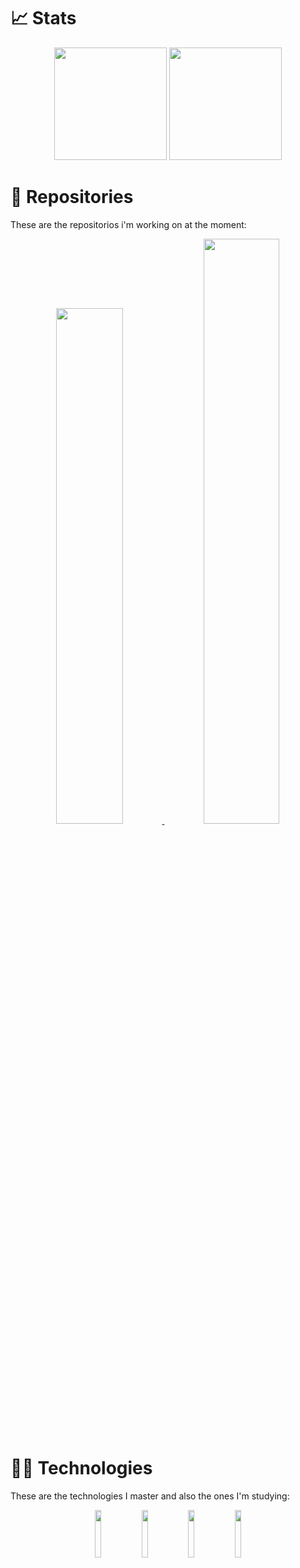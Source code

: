 
# 📈 Stats
<div align="center">
<img height=180px src="https://github-readme-stats.vercel.app/api?username=artuenric&show_icons=true&count_private=true&theme=merko&title_color=58A348">
<img height=180px src="https://github-readme-stats.vercel.app/api/top-langs/?username=artuenric&theme=merko&title_color=58A348&include_all_commits=true&count_private=false&layout=compact">
</div>

# 📂 Repositories
These are the repositorios i'm working on at the moment:

<div align="center"> 
<a href="//github.com/artuenric/rinha"> 
  <img width=46% src="https://github-readme-stats.vercel.app/api/pin/?username=artuenric&repo=rinha&theme=merko&title_color=58A348">
</a>
<a href="//github.com/artuenric/QuNetSim"> 
<img width=49% src="https://github-readme-stats.vercel.app/api/pin/?username=artuenric&repo=QuNetSim&theme=merko&title_color=58A348">
</a> 
</div>

# 👨‍💻 Technologies

These are the technologies I master and also the ones I'm studying:

<div align="center">
  <img width=14% src="https://cdn.jsdelivr.net/gh/devicons/devicon/icons/python/python-original.svg" />
  <img width=14% src="https://cdn.jsdelivr.net/gh/devicons/devicon/icons/java/java-original-wordmark.svg"/>
  <img width=14% src="https://cdn.jsdelivr.net/gh/devicons/devicon/icons/html5/html5-original.svg" />
  <img width=14% src="https://cdn.jsdelivr.net/gh/devicons/devicon/icons/css3/css3-original.svg" />
</div>
